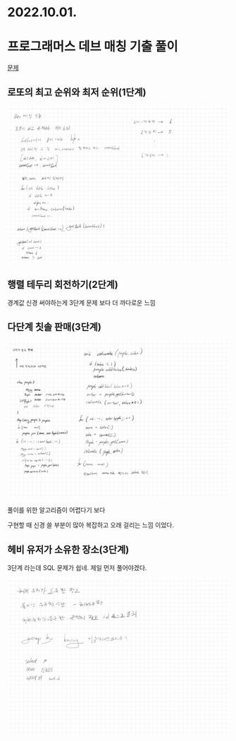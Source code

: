 # 2022.10.01.

# 프로그래머스 데브 매칭 기출 풀이

[문제](https://school.programmers.co.kr/learn/challenges?page=1&partIds=21366)

## 로또의 최고 순위와 최저 순위(1단계)

![](TIL-43.jpg)

## 행렬 테두리 회전하기(2단계)

경계값 신경 써야하는게 3단계 문제 보다 더 까다로운 느낌

## 다단계 칫솔 판매(3단계)

![](TIL-45.jpg)

풀이를 위한 알고리즘이 어렵다기 보다

구현할 때 신경 쓸 부분이 많아 복잡하고 오래 걸리는 느낌 이었다.

## 헤비 유저가 소유한 장소(3단계)

3단계 라는데 SQL 문제가 쉽네. 제일 먼저 풀어야겠다.

![](TIL-46.jpg)